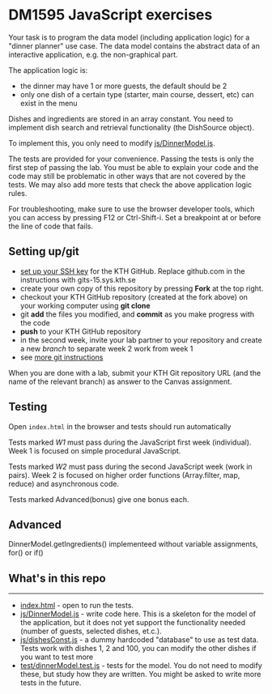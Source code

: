 # DM1595 JavaScript exercises

Your task is to program the data model (including application logic) for a "dinner planner" use case. The data model contains the abstract data of an interactive application, e.g. the non-graphical part.

The application logic is:
- the dinner may have 1 or more guests, the default should be 2
- only one dish of a certain type (starter, main course, dessert, etc) can exist in the menu

Dishes and ingredients are stored in an array constant. You need to implement dish search and retrieval functionality (the DishSource object).

To implement this, you only need to modify [js/DinnerModel.js](/js/DinnerModel.js). 

The tests are provided for your convenience. Passing the tests is only the first step of passing the lab. You must be able to explain your code and the code may still be problematic in other ways that are not covered by the tests. We may also add more tests that check the above application logic rules.

For troubleshooting, make sure to use the browser developer tools, which you can access by pressing F12 or Ctrl-Shift-i. Set a breakpoint at or before the line of code that fails.

## Setting up/git
- [set up your SSH key](https://docs.github.com/en/github/authenticating-to-github/generating-a-new-ssh-key-and-adding-it-to-the-ssh-agent) for the KTH GitHub. Replace github.com in the instructions with  gits-15.sys.kth.se
- create your own copy of this repository by pressing **Fork** at the top right.
- checkout your KTH GitHub repository (created at the fork above) on your working computer using **git clone**
- git **add** the files you modified, and **commit** as you make progress with the code
- **push** to your KTH GitHub repository
- in the second week, invite your lab partner to your repository and create a new *branch* to separate week 2 work from week 1
- see [more git instructions](https://kth.instructure.com/courses/17091/pages/using-git)

When you are done with a lab, submit your KTH Git repository URL (and the name of the relevant branch) as answer to the Canvas assignment.

## Testing

Open `index.html` in the browser and tests should run automatically

Tests marked *W1* must pass during the JavaScript first week (individual). Week 1 is focused on simple procedural JavaScript.

Tests marked *W2* must pass during the second JavaScript week (work in pairs). Week 2 is focused on higher order functions (Array.filter, map, reduce) and asynchronous code. 

Tests marked Advanced(bonus) give one bonus each.

## Advanced
DinnerModel.getIngredients() implementeed without variable assignments, for() or if()

## What's in this repo
-----

* [index.html](/index.html) - open to run the tests. 
* [js/DinnerModel.js](/js/DinnerModel.js) - write code here. This is a skeleton for the model of the application, but it does not yet support the functionality needed (number of guests, selected dishes, et.c.).
* [js/dishesConst.js](/js/dishesConst.js) - a dummy hardcoded "database" to use as test data. Tests work with dishes 1, 2 and 100, you can modify the other dishes if you want to test more
* [test/dinnerModel.test.js](/test/dinnerModel.test.js) - tests for the model. You do not need to modify these, but study how they are written. You might be asked to write more tests in the future. 

